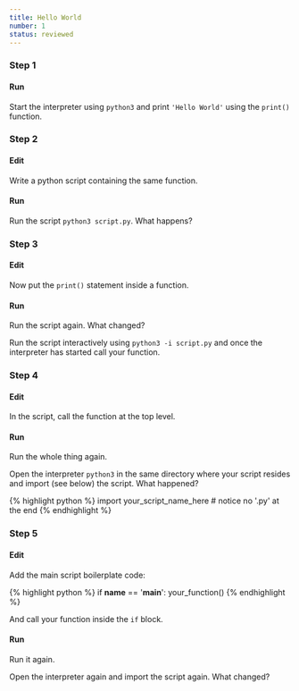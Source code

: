 ```yaml
---
title: Hello World
number: 1
status: reviewed
---
```


### Step 1

#### Run
Start the interpreter using `python3` and print `'Hello World'` using the `print()` function.

### Step 2

#### Edit
Write a python script containing the same function.

#### Run
Run the script `python3 script.py`. What happens?

### Step 3

#### Edit
Now put the `print()` statement inside a function.

#### Run
Run the script again. What changed?

Run the script interactively using `python3 -i script.py` and once the interpreter has started call your function.

### Step 4

#### Edit
In the script, call the function at the top level.

#### Run
Run the whole thing again.

Open the interpreter `python3` in the same directory where your script resides and import (see below) the script. What happened?

{% highlight python %}
import your_script_name_here  # notice no '.py' at the end
{% endhighlight %}

### Step 5

#### Edit
Add the main script boilerplate code:

{% highlight python %}
if __name__ == '__main__':
    your_function()
{% endhighlight %}

And call your function inside the `if` block.

#### Run
Run it again.

Open the interpreter again and import the script again. What changed?
